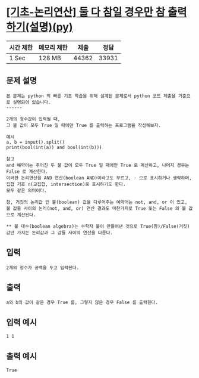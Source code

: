 # [[기초-논리연산] 둘 다 참일 경우만 참 출력하기(설명)(py)](https://codeup.kr/problem.php?id=6054)

| 시간 제한 | 메모리 제한 | 제출 | 정답 |
| --- | --- | --- | --- |
| 1 Sec | 128 MB | 44362 | 33931 |

## **문제 설명**

```
본 문제는 python 의 빠른 기초 학습을 위해 설계된 문제로서 python 코드 제출을 기준으로 설명되어 있습니다. 
------

2개의 정수값이 입력될 때,
그 불 값이 모두 True 일 때에만 True 를 출력하는 프로그램을 작성해보자.

예시
a, b = input().split()
print(bool(int(a)) and bool(int(b)))

참고
and 예약어는 주어진 두 불 값이 모두 True 일 때에만 True 로 계산하고, 나머지 경우는 False 로 계산한다.
이러한 논리연산을 AND 연산(boolean AND)이라고도 부르고, · 으로 표시하거나 생략하며, 집합 기호 ∩(교집합, intersection)로 표시하기도 한다. 
모두 같은 의미이다.

참, 거짓의 논리값 인 불(boolean) 값을 다루어주는 예약어는 not, and, or 이 있고,
불 값들 사이의 논리(not, and, or) 연산 결과도 마찬가지로 True 또는 False 의 불 값으로 계산된다.

** 불 대수(boolean algebra)는 수학자 불이 만들어낸 것으로 True(참)/False(거짓) 값만 가지는 논리값과 그 값들 사이의 연산을 다룬다.
```

## 입력

```
2개의 정수가 공백을 두고 입력된다.
```

## 출력

```
a와 b의 값이 같은 경우 True 를, 그렇지 않은 경우 False 를 출력한다.
```

## 입력 예시

```
1 1
```

## 출력 예시

```
True
```
